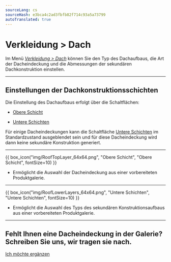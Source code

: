 ```yaml
---
sourceLang: cs
sourceHash: e3bca4c2ad3fbfb82f714c93a5a73799
autoTranslated: true
---
```


# Verkleidung &gt; Dach

<p>Im Menü <u><i>Verkleidung &gt; Dach</i></u> können Sie den Typ des Dachaufbaus, die Art der Dacheindeckung und die Abmessungen der sekundären Dachkonstruktion einstellen.</p>

<hr class="main">

<h2>Einstellungen der Dachkonstruktionsschichten</h2>
<p>Die Einstellung des Dachaufbaus erfolgt über die Schaltflächen:</p>

<ul>
  <li><p><u>Obere Schicht</u></p></li>
  <li><p><u>Untere Schichten</u></p></li>
</ul>

<p>
Für einige Dacheindeckungen kann die Schaltfläche <u>Untere Schichten</u> im Standardzustand ausgeblendet sein und für diese Dacheindeckung wird dann keine sekundäre Konstruktion generiert.
</p> 

<hr>

{{ box_icon("img/RoofTopLayer_64x64.png", "Obere Schicht", "Obere Schicht", fontSize=10) }}
<ul>
  <li><p>Ermöglicht die Auswahl der Dacheindeckung aus einer vorbereiteten Produktgalerie.</p></li>
</ul>

<hr>

{{ box_icon("img/RoofLowerLayers_64x64.png", "Untere Schichten", "Untere Schichten", fontSize=10) }}
<ul>
  <li><p>Ermöglicht die Auswahl des Typs des sekundären Konstruktionsaufbaus aus einer vorbereiteten Produktgalerie.</p></li>
</ul>

<hr class="main">

<h2>Fehlt Ihnen eine Dacheindeckung in der Galerie? Schreiben Sie uns, wir tragen sie nach.</h2>
<a href="mailto:jiri.podval@histruct.com?subject=Frage zum HiStruct Gebäudekonfigurator" class="btn">
  Ich möchte ergänzen
</a>

<!-- product: HiStruct Building Configurator -->